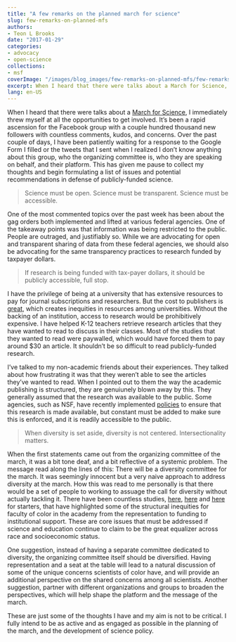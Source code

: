 ```yaml
---
title: "A few remarks on the planned march for science"
slug: few-remarks-on-planned-mfs
authors:
- Teon L Brooks
date: "2017-01-29"
categories:
- advocacy
- open-science
collections:
- msf
coverImage: "/images/blog_images/few-remarks-on-planned-mfs/few-remarks-on-planned-mfs.png"
excerpt: When I heard that there were talks about a March for Science, I immediately threw myself at all the opportunities to get involved.
lang: en-US
---
```


When I heard that there were talks about a [March for Science](https://www.facebook.com/marchforscience/), I immediately threw myself at all the opportunities to get involved. It’s been a rapid ascension for the Facebook group with a couple hundred thousand new followers with countless comments, kudos, and concerns. Over the past couple of days, I have been patiently waiting for a response to the Google Form I filled or the tweets that I sent when I realized I don’t know anything about this group, who the organizing committee is, who they are speaking on behalf, and their platform. This has given me pause to collect my thoughts and begin formulating a list of issues and potential recommendations in defense of publicly-funded science.

> Science must be open. Science must be transparent. Science must be accessible.

One of the most commented topics over the past week has been about the gag orders both implemented and lifted at various federal agencies. One of the takeaway points was that information was being restricted to the public. People are outraged, and justifiably so. While we are advocating for open and transparent sharing of data from these federal agencies, we should also be advocating for the same transparency practices to research funded by taxpayer dollars.

> If research is being funded with tax-payer dollars, it should be publicly accessible, full stop.

I have the privilege of being at a university that has extensive resources to pay for journal subscriptions and researchers. But the cost to publishers is [great](http://www.sciencemag.org/news/2014/06/how-much-did-your-university-pay-your-journals), which creates inequities in resources among universities. Without the backing of an institution, access to research would be prohibitively expensive. I have helped K-12 teachers retrieve research articles that they have wanted to read to discuss in their classes. Most of the studies that they wanted to read were paywalled, which would have forced them to pay around $30 an article. It shouldn’t be so difficult to read publicly-funded research.

I’ve talked to my non-academic friends about their experiences. They talked about how frustrating it was that they weren’t able to see the articles they’ve wanted to read. When I pointed out to them the way the academic publishing is structured, they are genuiunely blown away by this. They generally assumed that the research was available to the public. Some agencies, such as NSF, have recently implemented [policies](https://www.nsf.gov/pubs/2016/nsf16009/nsf16009.jsp) to ensure that this research is made available, but constant must be added to make sure this is enforced, and it is readily accessible to the public.

> When diversity is set aside, diversity is not centered. Intersectionality matters.

When the first statements came out from the organizing committee of the march, it was a bit tone deaf, and a bit reflective of a systemic problem. The message read along the lines of this: There will be a diversity committee for the march. It was seemingly innocent but a very naive approach to address diversity at the march. How this was read to me personally is that there would be a set of people to working to assuage the call for diversity without actually tackling it. There have been countless studies, [here](https://dl.dropboxusercontent.com/u/9930067/The%20Invisible%20Labor%20of%20Minority%20Professors%20-%20The%20Chronicle%20of%20Higher%20Education.pdf), [here](http://journals.plos.org/plosone/article?id=10.1371/journal.pone.0114736) and [here](http://www.nature.com/news/2011/110818/full/news.2011.485.html) for starters, that have highlighted some of the structural inequities for faculty of color in the academy from the representation to funding to institutional support. These are core issues that must be addressed if science and education continue to claim to be the great equalizer across race and socioeconomic status.

One suggestion, instead of having a separate committee dedicated to diversity, the organizing committee itself should be diversified. Having representation and a seat at the table will lead to a natural discussion of some of the unique concerns scientists of color have, and will provide an additional perspective on the shared concerns among all scientists. Another suggestion, partner with different organizations and groups to broaden the perspectives, which will help shape the platform and the message of the march.

These are just some of the thoughts I have and my aim is not to be critical. I fully intend to be as active and as engaged as possible in the planning of the march, and the development of science policy.
